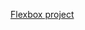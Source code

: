  [Flexbox project](https://github.com/rudiss/trillo-project/blob/master/img/screen.png?raw=true "Flexbox")
